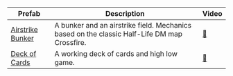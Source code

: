 | Prefab | Description | Video |
| --- | --- | --- |
| [Airstrike Bunker](https://www.halowaypoint.com/halo-infinite/ugc/prefabs/a681db9c-1e55-44ab-a24c-f3879414424c) | A bunker and an airstrike field. Mechanics based on the classic Half-Life DM map Crossfire. | [🎥](https://www.youtube.com/watch?v=7cP471Pjq4Q) |
| [Deck of Cards](https://www.halowaypoint.com/halo-infinite/ugc/maps/f6c81368-6c2a-438c-862f-8817344d7cc3) | A working deck of cards and high low game. | [🎥](https://www.youtube.com/watch?v=YftEUOVNZpw) |
